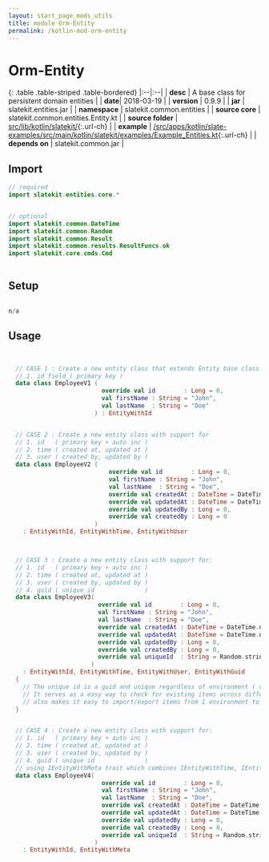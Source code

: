 ```yaml
---
layout: start_page_mods_utils
title: module Orm-Entity
permalink: /kotlin-mod-orm-entity
---
```


# Orm-Entity

{: .table .table-striped .table-bordered}
|:--|:--|
| **desc** | A base class for persistent domain entities | 
| **date**| 2018-03-19 |
| **version** | 0.9.9  |
| **jar** | slatekit.entities.jar  |
| **namespace** | slatekit.common.entities  |
| **source core** | slatekit.common.entities.Entity.kt  |
| **source folder** | [src/lib/kotlin/slatekit/](https://github.com/code-helix/slatekit/tree/master/src/lib/kotlin/slatekit/){:.url-ch}  |
| **example** | [/src/apps/kotlin/slate-examples/src/main/kotlin/slatekit/examples/Example_Entities.kt](https://github.com/code-helix/slatekit/tree/master/src/lib/kotlin/slatekit-examples/src/main/kotlin/slatekit/examples/Example_Entities.kt){:.url-ch} |
| **depends on** |  slatekit.common.jar  |

## Import
```kotlin 
// required 
import slatekit.entities.core.*


// optional 
import slatekit.common.DateTime
import slatekit.common.Random
import slatekit.common.Result
import slatekit.common.results.ResultFuncs.ok
import slatekit.core.cmds.Cmd



```

## Setup
```kotlin

n/a

```

## Usage
```kotlin


  // CASE 1 : Create a new entity class that extends Entity base class with built in support for
  // 1. id field ( primary key )
  data class EmployeeV1 (
                          override val id        : Long = 0,
                          val firstName : String = "John",
                          val lastName  : String = "Doe"
                        ) : EntityWithId


  // CASE 2 : Create a new entity class with support for
  // 1. id   ( primary key + auto inc )
  // 2. time ( created at, updated at )
  // 3. user ( created by, updated by )
  data class EmployeeV2 (
                            override val id        : Long = 0,
                            val firstName : String = "John",
                            val lastName  : String = "Doe",
                            override val createdAt : DateTime = DateTime.now(),
                            override val updatedAt : DateTime = DateTime.now(),
                            override val updatedBy : Long = 0,
                            override val createdBy : Long = 0
                        )
    : EntityWithId, EntityWithTime, EntityWithUser



  // CASE 3 : Create a new entity class with support for:
  // 1. id   ( primary key + auto inc )
  // 2. time ( created at, updated at )
  // 3. user ( created by, updated by )
  // 4. guid ( unique id              )
  data class EmployeeV3(
                         override val id        : Long = 0,
                         val firstName : String = "John",
                         val lastName  : String = "Doe",
                         override val createdAt : DateTime = DateTime.now(),
                         override val updatedAt : DateTime = DateTime.now(),
                         override val updatedBy : Long = 0,
                         override val createdBy : Long = 0,
                         override val uniqueId  : String = Random.stringGuid(false)
                       )
    : EntityWithId, EntityWithTime, EntityWithUser, EntityWithGuid
  {
    // The unique id is a guid and unique regardless of environment ( dev, qa, staging, prod )
    // It serves as a easy way to check for existing items across different environments and
    // also makes it easy to import/export items from 1 environment to another ( e.g. pro to dev )
  }


  // CASE 4 : Create a new entity class with support for:
  // 1. id   ( primary key + auto inc )
  // 2. time ( created at, updated at )
  // 3. user ( created by, updated by )
  // 4. guid ( unique id              )
  // using IEntityWithMeta trait which combines IEntityWithTime, IEntityWithUser, IEntityWithGuid
  data class EmployeeV4(
                          override val id        : Long = 0,
                          val firstName : String = "John",
                          val lastName  : String = "Doe",
                          override val createdAt : DateTime = DateTime.now(),
                          override val updatedAt : DateTime = DateTime.now(),
                          override val updatedBy : Long = 0,
                          override val createdBy : Long = 0,
                          override val uniqueId  : String = Random.stringGuid(false)
                        )
    : EntityWithId, EntityWithMeta



```

